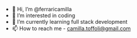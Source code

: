 - 👋 Hi, I’m @ferraricamilla
- 👀 I’m interested in coding
- 🌱 I’m currently learning full stack development 
- 📫 How to reach me - camilla.toffoli@gmail.com

<!---
ferraricamilla/ferraricamilla is a ✨ special ✨ repository because its `README.md` (this file) appears on your GitHub profile.
You can click the Preview link to take a look at your changes.
--->

